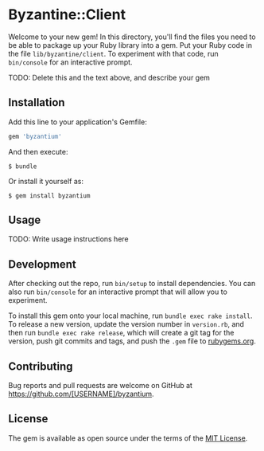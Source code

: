# Byzantine::Client

Welcome to your new gem! In this directory, you'll find the files you need to be able to package up your Ruby library into a gem. Put your Ruby code in the file `lib/byzantine/client`. To experiment with that code, run `bin/console` for an interactive prompt.

TODO: Delete this and the text above, and describe your gem

## Installation

Add this line to your application's Gemfile:

```ruby
gem 'byzantium'
```

And then execute:

    $ bundle

Or install it yourself as:

    $ gem install byzantium

## Usage

TODO: Write usage instructions here

## Development

After checking out the repo, run `bin/setup` to install dependencies. You can also run `bin/console` for an interactive prompt that will allow you to experiment.

To install this gem onto your local machine, run `bundle exec rake install`. To release a new version, update the version number in `version.rb`, and then run `bundle exec rake release`, which will create a git tag for the version, push git commits and tags, and push the `.gem` file to [rubygems.org](https://rubygems.org).

## Contributing

Bug reports and pull requests are welcome on GitHub at https://github.com/[USERNAME]/byzantium.


## License

The gem is available as open source under the terms of the [MIT License](http://opensource.org/licenses/MIT).

